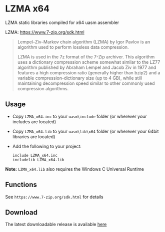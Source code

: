 # LZMA x64

LZMA static libraries compiled for x64 uasm assembler 

LZMA: https://www.7-zip.org/sdk.html

> Lempel–Ziv–Markov chain algorithm (LZMA) by Igor Pavlov is an algorithm used to perform lossless data compression. 
>
> LZMA is used in the 7z format of the 7-Zip archiver. This algorithm uses a dictionary compression scheme somewhat similar to the LZ77 algorithm published by Abraham Lempel and Jacob Ziv in 1977 and features a high compression ratio (generally higher than bzip2) and a variable compression-dictionary size (up to 4 GB), while still maintaining decompression speed similar to other commonly used compression algorithms.

## Usage

* Copy `LZMA_x64.inc` to your `uasm\include` folder (or wherever your includes are located)

* Copy `LZMA_x64.lib` to your `uasm\lib\x64` folder (or wherever your 64bit libraries are located)

* Add the following to your project:
  
  ```assembly
  include LZMA_x64.inc
  includelib LZMA_x64.lib
  ```

**Note:** `LZMA_x64.lib` also requires the Windows C Universal Runtime

## Functions

See `https://www.7-zip.org/sdk.html` for details

## Download

The latest downloadable release is available [here](https://github.com/mrfearless/libraries/blob/master/releases/LZMA_x64.zip?raw=true)